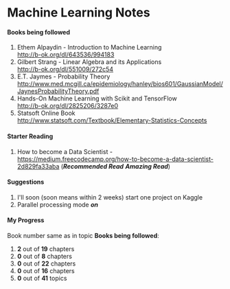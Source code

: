 # Machine Learning Notes 

#### Books being followed
1. Ethem Alpaydin - Introduction to Machine Learning<br>
http://b-ok.org/dl/643536/994183<br>
2. Gilbert Strang - Linear Algebra and its Applications<br>
http://b-ok.org/dl/551009/272c54<br>
3. E.T. Jaymes - Probability Theory<br>
http://www.med.mcgill.ca/epidemiology/hanley/bios601/GaussianModel/JaynesProbabilityTheory.pdf
4. Hands-On Machine Learning with Scikit and TensorFlow<br>
http://b-ok.org/dl/2825206/3287e0
5. Statsoft Online Book<br>
http://www.statsoft.com/Textbook/Elementary-Statistics-Concepts
   
#### Starter Reading
1. How to become a Data Scientist - https://medium.freecodecamp.org/how-to-become-a-data-scientist-2d829fa33aba (***Recommended Read*** ***Amazing Read***) 

#### Suggestions
1. I'll soon (soon means within 2 weeks) start one project on Kaggle
2. Parallel processing mode ***on***

#### My Progress
Book number same as in topic <b>Books being followed</b>:
1. **2** out of **19** chapters
2. **0** out of **8** chapters
3. **0** out of **22** chapters
4. **0** out of **16** chapters
5. **0** out of **41** topics
